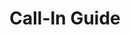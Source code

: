---
title: Call-In Guide
layout: assignment
permalink: /:year/:month/:title
district_number: 17
year: 2018
month: November
talking_points:
  - theme: Economy
    education:
      text: On Nov. 23, the Trump Administration published the National Climate Assessment. The report states "Without substantial and sustained global mitigation and regional adaptation efforts, climate change is expected to cause growing losses to American infrastructure and property and impede the rate of economic growth over this century."
      link: https://nca2018.globalchange.gov/#sf-3
    request:
      text: Shepherd our economy to continued success by co-sponsoring the "Energy Innovation and Carbon Dividend Act of 2018 (H.R. 7173)."
      link: https://citizensclimatelobby.org/energy-innovation-and-carbon-dividend-act 
  - theme: Agriculture
    education:
      text: On Nov. 23, the Trump Administration published the National Climate Assessment. The report states "Rising temperatures, extreme heat, drought, wildfire on rangelands, and heavy downpours are expected to increasingly disrupt agricultural productivity in the United States. Expected increases in challenges to livestock health, declines in crop yields and quality, and changes in extreme events in the United States and abroad threaten rural livelihoods, sustainable food security, and price stability."
      link: https://nca2018.globalchange.gov/#sf-10
    request:
      text: Please co-sponsor the "Energy Innovation and Carbon Dividend Act of 2018 (H.R. 7173)."
      link: https://citizensclimatelobby.org/energy-innovation-and-carbon-dividend-act
  - theme: Carbon Fee and Dividend
    education:
      text: On Nov. 27, the bipartisan "Energy Innovation and Carbon Dividend Act of 2018" was introduced into the U.S. House. This bill introduces a fee on carbon dioxide polluters and institutes a border adjustment on goods imported from countries lacking their own carbon price. This bill will result in a 33% decrease in U.S. carbon dioxide pollution while maintaing U.S. economic competitiveness.
      link: https://citizensclimatelobby.org/energy-innovation-and-carbon-dividend-act
    request:
      text: Please co-sponsor the "Energy Innovation and Carbon Dividend Act of 2018 (H.R. 7173)."
      link: https://citizensclimatelobby.org/energy-innovation-and-carbon-dividend-act 
---